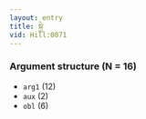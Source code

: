 ```yaml
---
layout: entry
title: སྐྱེ་
vid: Hill:0071
---
```

### Argument structure (N = 16)
* `arg1` (12)
* `aux` (2)
* `obl` (6)
